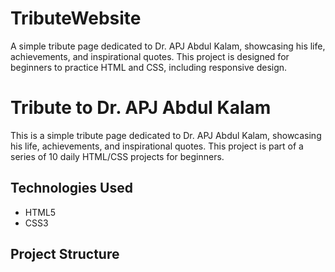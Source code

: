 # TributeWebsite
A simple tribute page dedicated to Dr. APJ Abdul Kalam, showcasing his life, achievements, and inspirational quotes. This project is designed for beginners to practice HTML and CSS, including responsive design.

# Tribute to Dr. APJ Abdul Kalam

This is a simple tribute page dedicated to Dr. APJ Abdul Kalam, showcasing his life, achievements, and inspirational quotes. This project is part of a series of 10 daily HTML/CSS projects for beginners.

## Technologies Used
- HTML5
- CSS3

## Project Structure
